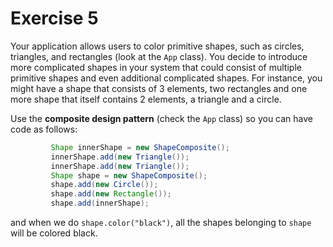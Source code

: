 # Exercise 5

Your application allows users to color primitive shapes, such as circles, triangles,
and rectangles (look at the `App` class).
You decide to introduce more complicated shapes in your system that could consist of multiple primitive shapes
and even additional complicated shapes. For
instance, you might have a shape that consists of 3 elements, two rectangles and one more shape that itself
contains 2 elements, a triangle and a circle.


Use the **composite design pattern** (check the `App` class) so you can have code as follows:

```Java
         Shape innerShape = new ShapeComposite();
         innerShape.add(new Triangle());
         innerShape.add(new Triangle());
         Shape shape = new ShapeComposite();
         shape.add(new Circle());
         shape.add(new Rectangle());
         shape.add(innerShape);
```

 and when we do `shape.color("black")`, all the shapes belonging to `shape` will be colored black.

